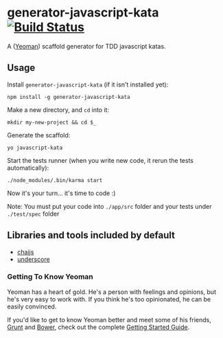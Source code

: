 # generator-javascript-kata [![Build Status](https://secure.travis-ci.org/francho/generator-javascript-kata.png?branch=master)](https://travis-ci.org/francho/generator-javascript-kata)

A \([Yeoman](http://yeoman.io)\) scaffold generator for TDD javascript katas.

## Usage

Install `generator-javascript-kata` \(if it isn't installed yet\):
```
npm install -g generator-javascript-kata
```

Make a new directory, and `cd` into it:
```
mkdir my-new-project && cd $_
```

Generate the scaffold:
```
yo javascript-kata
```

Start the tests runner (when you write new code, it rerun the tests automatically):
```
./node_modules/.bin/karma start
```

Now it's your turn... it's time to code :)

Note: You must put your code into `./app/src` folder and your tests under `./test/spec` folder

## Libraries and tools included by default

* [chaijs](http://chaijs.com/)
* [underscore](http://underscorejs.org/)

### Getting To Know Yeoman

Yeoman has a heart of gold. He's a person with feelings and opinions, but he's very easy to work with. If you think he's too opinionated, he can be easily convinced.

If you'd like to get to know Yeoman better and meet some of his friends, [Grunt](http://gruntjs.com) and [Bower](http://bower.io), check out the complete [Getting Started Guide](https://github.com/yeoman/yeoman/wiki/Getting-Started).

